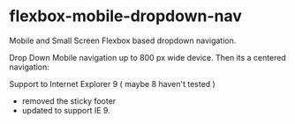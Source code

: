 # flexbox-mobile-dropdown-nav

Mobile and Small Screen Flexbox based dropdown navigation.  

Drop Down Mobile navigation up to 800 px wide device. Then its a centered navigation:

Support to Internet Explorer 9 ( maybe 8 haven't tested )

* removed the sticky footer  
* updated to support IE 9.
